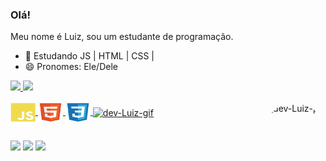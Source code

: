 ### Olá!
 Meu nome é Luiz, sou um estudante de programação.

- 🌱 Estudando JS | HTML | CSS |
- 😄 Pronomes: Ele/Dele

<div>
  <a href="https://beacons.ai/dev-luiz"> 
    <img height="180em" src="https://github-readme-stats.vercel.app/api?username=dev-luiz&show_icons=true&theme=dark&include_all_commits=true&count_private=true"/>
    <img height="180em" src="https://github-readme-stats.vercel.app/api/top-langs/?username=dev-luiz&layout=compact&langs_count=16&theme=dark"/>
    </div>
  
  <div style="display: inline_block"><br>
  <img align="center" alt="dev-Luiz-Js" height="30" width="40" src="https://raw.githubusercontent.com/devicons/devicon/master/icons/javascript/javascript-plain.svg">
  <img align="center" alt="dev-Luiz-HTML" height="30" width="40" src="https://raw.githubusercontent.com/devicons/devicon/master/icons/html5/html5-original.svg">
  <img align="center" alt="dev-Luiz-CSS" height="30" width="40" src="https://raw.githubusercontent.com/devicons/devicon/master/icons/css3/css3-original.svg">
  <img align="right" alt="dev-Luiz-pic" height="100" style="border-radius:50px;" src="https://i0.wp.com/media.giphy.com/media/ZVik7pBtu9dNS/giphy.gif?ssl=1">
    <img align="center" alt="dev-Luiz-gif" height="100" width="100" src="https://camo.githubusercontent.com/ea09d843e584c4c4365baf0f1b8e691a36e7355536170ea93d45ca58308e507a/68747470733a2f2f6769746875622e6769746875626173736574732e636f6d2f696d616765732f6d6f6e612d6c6f6164696e672d6461726b2e676966">
</div>
  
  ##
 
<div> 
  <a href="https://instagram.com/luizcarlosdbv" target="_blank"><img src="https://img.shields.io/badge/-Instagram-%23E4405F?style=for-the-badge&logo=instagram&logoColor=white" target="_blank"></a>
  <a href = "mailto:luizcarlosdbv@gmail.com"><img src="https://img.shields.io/badge/-Gmail-%23333?style=for-the-badge&logo=gmail&logoColor=white" target="_blank"></a>
  <a href="https://www.linkedin.com/in/luiz-carlos-silva-santos-922b02248-" target="_blank">
    <img src="https://img.shields.io/badge/-LinkedIn-%230077B5?style=for-the-badge&logo=linkedin&logoColor=white" target="_blank"></a> 
</div>
